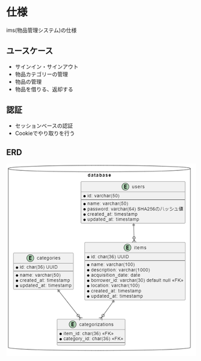 # 仕様

ims(物品管理システム)の仕様

## ユースケース

- サインイン・サインアウト
- 物品カテゴリーの管理
- 物品の管理
- 物品を借りる、返却する

## 認証

- セッションベースの認証
- Cookieでやり取りを行う

## ERD

![](erd/erd.png)

